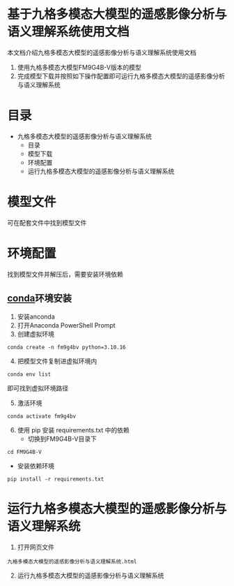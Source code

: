 # 基于九格多模态大模型的遥感影像分析与语义理解系统使用文档
本文档介绍九格多模态大模型的遥感影像分析与语义理解系统使用文档
1. 使用九格多模态大模型FM9G4B-V版本的模型
2. 完成模型下载并按照如下操作配置即可运行九格多模态大模型的遥感影像分析与语义理解系统
# 目录
- 九格多模态大模型的遥感影像分析与语义理解系统
  - 目录
  - 模型下载
  - 环境配置
  - 运行九格多模态大模型的遥感影像分析与语义理解系统
# 模型文件
可在配套文件中找到模型文件
# 环境配置
找到模型文件并解压后，需要安装环境依赖
## [conda](https://anaconda.org/anaconda/conda)环境安装
1. 安装anconda
2. 打开Anaconda PowerShell Prompt 
3. 创建虚拟环境
 ```
conda create -n fm9g4bv python=3.10.16 
```
4. 把模型文件复制进虚拟环境内
```
conda env list
```
即可找到虚拟环境路径

5. 激活环境
```
conda activate fm9g4bv 
```
6. 使用 pip 安装 requirements.txt 中的依赖
   - 切换到FM9G4B-V目录下
```
cd FM9G4B-V
```
   - 安装依赖环境
```
pip install -r requirements.txt
```
# 运行九格多模态大模型的遥感影像分析与语义理解系统
  1. 打开网页文件
```
九格多模态大模型的遥感影像分析与语义理解系统.html
```
  2. 运行九格多模态大模型的遥感影像分析与语义理解系统 


